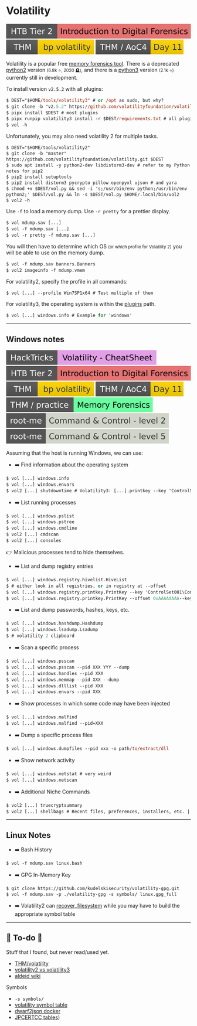 # Volatility

[![introduction_to_digital_forensics](../../../_badges/htb/introduction_to_digital_forensics.svg)](https://academy.hackthebox.com/course/preview/introduction-to-digital-forensics)
[![bpvolatility](../../../_badges/thm/bpvolatility.svg)](https://tryhackme.com/room/bpvolatility)
[![adventofcyber4](../../../_badges/thm/adventofcyber4/day11.svg)](https://tryhackme.com/room/adventofcyber4)

<div class="row row-cols-lg-2"><div>

Volatility is a popular free [memory forensics tool](/cybersecurity/blue-team/topics/forensics.md). There is a deprecated [python2](https://github.com/volatilityfoundation/volatility) version <small>(6.8k ⭐, 2020 🪦)</small>, and there is a [python3](https://github.com/volatilityfoundation/volatility3) version <small>(2.1k ⭐)</small> currently still in development.

To install version `v2.5.2` with all plugins:

```ps
$ DEST="$HOME/tools/volatility3" # or /opt as sudo, but why?
$ git clone -b "v2.5.2" https://github.com/volatilityfoundation/volatility3.git $DEST
$ pipx install $DEST # most plugins
$ pipx runpip volatility3 install -r $DEST/requirements.txt # all plugins
$ vol -h
```

Unfortunately, you may also need volatility 2 for multiple tasks.

```shell!
$ DEST="$HOME/tools/volatility2"
$ git clone -b "master" https://github.com/volatilityfoundation/volatility.git $DEST
$ sudo apt install -y python2-dev libdistorm3-dev # refer to my Python notes for pip2
$ pip2 install setuptools
$ pip2 install distorm3 pycrypto pillow openpyxl ujson # and yara
$ chmod +x $DEST/vol.py && sed -i 's;/usr/bin/env python;/usr/bin/env python2;' $DEST/vol.py && ln -s $DEST/vol.py $HOME/.local/bin/vol2
$ vol2 -h
```
</div><div>

Use `-f` to load a memory dump. Use `-r pretty` for a prettier display.

```ps
$ vol mdump.sav [...]
$ vol -f mdump.sav [...]
$ vol -r pretty -f mdump.sav [...]
```

You will then have to determine which OS <small>(or which profile for Volatility 2)</small> you will be able to use on the memory dump.

```ps
$ vol -f mdump.sav banners.Banners
$ vol2 imageinfo -f mdump.vmem
```

For volatility2, specify the profile in all commands:

```ps
$ vol [...] --profile Win7SP1x64 # Test multiple of them
```

For volatility3, the operating system is within the [plugins](https://volatility3.readthedocs.io/en/latest/volatility3.plugins.html) path.

```ps
$ vol [...] windows.info # Example for 'windows'
```
</div></div>

<hr class="sep-both">

## Windows notes

[![volatility_cheatsheet](../../../_badges/hacktricks/generic_methodologies_and_resources/basic_forensic_methodology/memory_dump_analysis/volatility_cheatsheet.svg)](https://book.hacktricks.xyz/generic-methodologies-and-resources/basic-forensic-methodology/memory-dump-analysis/volatility-cheatsheet)
[![introduction_to_digital_forensics](../../../_badges/htb/introduction_to_digital_forensics.svg)](https://academy.hackthebox.com/course/preview/introduction-to-digital-forensics)
[![bpvolatility](../../../_badges/thm/bpvolatility.svg)](https://tryhackme.com/room/bpvolatility)
[![adventofcyber4](../../../_badges/thm/adventofcyber4/day11.svg)](https://tryhackme.com/room/adventofcyber4)
[![memoryforensics](../../../_badges/thm-p/memoryforensics.svg)](https://tryhackme.com/r/room/memoryforensics)
[![command_control_level_2](../../../_badges/rootme/forensic/command_control_level_2.svg)](https://www.root-me.org/en/Challenges/Forensic/Command-Control-level-2)
[![command_control_level_5](../../../_badges/rootme/forensic/command_control_level_5.svg)](https://www.root-me.org/en/Challenges/Forensic/Command-Control-level-5)

<div class="row row-cols-lg-2"><div>

Assuming that the host is running Windows, we can use:

* ➡️ Find information about the operating system

```ps
$ vol [...] windows.info
$ vol [...] windows.envars
$ vol2 [...] shutdowntime # Volatility3: [...].printkey --key 'ControlSet001\Control\Windows'
```

* ➡️ List running processes

```ps
$ vol [...] windows.pslist
$ vol [...] windows.pstree
$ vol [...] windows.cmdline
$ vol2 [...] cmdscan
$ vol2 [...] consoles
```

👉 Malicious processes tend to hide themselves.

* ➡️ List and dump registry entries

```ps
$ vol [...] windows.registry.hivelist.HiveList
$ # either look in all registries, or in registry at --offset
$ vol [...] windows.registry.printkey.PrintKey --key 'ControlSet001\Control\ComputerName\ComputerName'
$ vol [...] windows.registry.printkey.PrintKey --offset 0xAAAAAAAA--key 'ControlSet001\Control\ComputerName\ComputerName'
```

* ➡️ List and dump passwords, hashes, keys, etc.

```ps
$ vol [...] windows.hashdump.Hashdump
$ vol [...] windows.lsadump.Lsadump
$ # volatility 2 clipboard
```
</div><div>

* ➡️ Scan a specific process

```ps
$ vol [...] windows.psscan
$ vol [...] windows.psscan --pid XXX YYY --dump
$ vol [...] windows.handles --pid XXX
$ vol [...] windows.memmap --pid XXX --dump
$ vol [...] windows.dlllist --pid XXX
$ vol [...] windows.envars --pid XXX
```

* ➡️ Show processes in which some code may have been injected

```ps
$ vol [...] windows.malfind
$ vol [...] windows.malfind --pid=XXX
```

* ➡️ Dump a specific process files

```ps
$ vol [...] windows.dumpfiles --pid xxx -o path/to/extract/dll
```

* ➡️ Show network activity

```ps
$ vol [...] windows.netstat # very weird
$ vol [...] windows.netscan
```

* ➡️ Additional Niche Commands

```ps
$ vol2 [...] truecryptsummary
$ vol2 [...] shellbags # Recent files, preferences, installers, etc. | Registry NTUSER.DAT
```

</div></div>

<hr class="sep-both">

## Linux Notes

<div class="row row-cols-lg-2"><div>

* ➡️ Bash History

```ps
$ vol -f mdump.sav linux.bash
```

* ➡️ GPG In-Memory Key

```shell!
$ git clone https://github.com/kudelskisecurity/volatility-gpg.git
$ vol -f mdump.sav -p ./volatility-gpg -s symbols/ linux.gpg_full
```

* ➡️ Volatility2 can [recover_filesystem](https://github.com/volatilityfoundation/volatility/blob/master/volatility/plugins/linux/recover_filesystem.py) while you may have to build the appropriate symbol table
</div><div>
</div></div>

<hr class="sep-both">

## 👻 To-do 👻

Stuff that I found, but never read/used yet.

<div class="row row-cols-lg-2"><div>

* [THM/volatility](https://tryhackme.com/room/volatility)
* [volatility2 vs volatility3](https://blog.onfvp.com/post/volatility-cheatsheet/)
* [aldeid wiki](https://www.aldeid.com/wiki/Volatility)
</div><div>

Symbols

* `-s symbols/`
* [volatility symbol table](https://volatility3.readthedocs.io/en/latest/symbol-tables.html)
* [dwarf2json docker](https://4nuit.github.io/posts/cheatsheet/#profils-linux-vol3) 
* [JPCERTCC tables](https://github.com/JPCERTCC/Windows-Symbol-Tables))
</div></div>